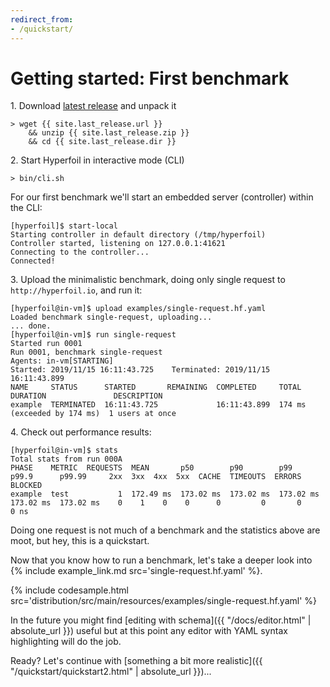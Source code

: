 ```yaml
---
redirect_from:
- /quickstart/
---
```


# Getting started: First benchmark

<span>1.</span> Download [latest release](https://github.com/Hyperfoil/Hyperfoil/releases/latest) and unpack it

```shell
> wget {{ site.last_release.url }}
    && unzip {{ site.last_release.zip }}
    && cd {{ site.last_release.dir }}
```


<span>2.</span> Start Hyperfoil in interactive mode (CLI)

```shell
> bin/cli.sh
```

For our first benchmark we'll start an embedded server (controller) within the CLI:

```shell
[hyperfoil]$ start-local
Starting controller in default directory (/tmp/hyperfoil)
Controller started, listening on 127.0.0.1:41621
Connecting to the controller...
Connected!
```

<span>3.</span> Upload the minimalistic benchmark, doing only single request to `http://hyperfoil.io`, and run it:


```shell
[hyperfoil@in-vm]$ upload examples/single-request.hf.yaml
Loaded benchmark single-request, uploading...
... done.
[hyperfoil@in-vm]$ run single-request
Started run 0001
Run 0001, benchmark single-request
Agents: in-vm[STARTING]
Started: 2019/11/15 16:11:43.725    Terminated: 2019/11/15 16:11:43.899
NAME     STATUS      STARTED       REMAINING  COMPLETED     TOTAL DURATION               DESCRIPTION
example  TERMINATED  16:11:43.725             16:11:43.899  174 ms (exceeded by 174 ms)  1 users at once
```

<span>4.</span> Check out performance results:

```shell
[hyperfoil@in-vm]$ stats
Total stats from run 000A
PHASE    METRIC  REQUESTS  MEAN       p50        p90        p99        p99.9      p99.99     2xx  3xx  4xx  5xx  CACHE  TIMEOUTS  ERRORS  BLOCKED
example  test           1  172.49 ms  173.02 ms  173.02 ms  173.02 ms  173.02 ms  173.02 ms    0    1    0    0      0         0       0       0 ns
```

Doing one request is not much of a benchmark and the statistics above are moot, but hey, this is a quickstart.

Now that you know how to run a benchmark, let's take a deeper look into {% include example_link.md src='single-request.hf.yaml' %}.

{% include codesample.html src='distribution/src/main/resources/examples/single-request.hf.yaml' %}

In the future you might find [editing with schema]({{ "/docs/editor.html" | absolute_url }}) useful but at this point any editor with YAML syntax highlighting will do the job.

Ready? Let's continue with [something a bit more realistic]({{ "/quickstart/quickstart2.html" | absolute_url }})...
